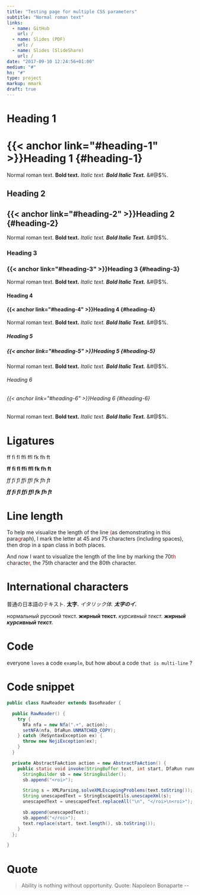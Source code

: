 ```yaml
---
title: "Testing page for multiple CSS parameters"
subtitle: "Normal roman text"
links:
  - name: GitHub
    url: /
  - name: Slides (PDF)
    url: /
  - name: Slides (SlideShare)
    url: /
date: "2017-09-10 12:24:56+01:00"
medium: "#"
hn: "#"
type: project
markup: mmark
draft: true
---
```


# Heading 1
# {{< anchor link="#heading-1" >}}Heading 1 {#heading-1}

Normal roman text. __Bold text.__ _Italic text._ **_Bold Italic Text._** &#@$%.

## Heading 2
## {{< anchor link="#heading-2" >}}Heading 2 {#heading-2}

Normal roman text. __Bold text.__ _Italic text._ **_Bold Italic Text._** &#@$%.

### Heading 3
### {{< anchor link="#heading-3" >}}Heading 3 {#heading-3}

Normal roman text. __Bold text.__ _Italic text._ **_Bold Italic Text._** &#@$%.

#### Heading 4
#### {{< anchor link="#heading-4" >}}Heading 4 {#heading-4}

Normal roman text. __Bold text.__ _Italic text._ **_Bold Italic Text._** &#@$%.

##### Heading 5
##### {{< anchor link="#heading-5" >}}Heading 5 {#heading-5}

Normal roman text. __Bold text.__ _Italic text._ **_Bold Italic Text._** &#@$%.

###### Heading 6
###### {{< anchor link="#heading-6" >}}Heading 6 {#heading-6}

Normal roman text. __Bold text.__ _Italic text._ **_Bold Italic Text._** &#@$%.



# Ligatures

ff fi fl ffi ffl fk fh ft

__ff fi fl ffi ffl fk fh ft__

_ff fi fl ffi ffl fk fh ft_

**_ff fi fl ffi ffl fk fh ft_**

# Line length

To help me visualize the length of the line <span style="color:red;">(</span>as
demonstrating in this para<span style="color:red;">g</span>raph), I mark the
letter at 45 and 75 characters (including spaces), then drop in a span class in
both places.

And now I want to visualize the length of the line by marking the 70t<span
style="color:red;">h</span> cha<span style="color:red;">r</span>acte<span
style="color:red;">r</span>, the 75th character and the 80th character.

# International characters

普通の日本語のテキスト. __太字.__ _イタリック体._ **_太字のイ._**

нормальный русский текст. __жирный текст.__ _курсивный текст._
**_жирный курсивный текст._**

# Code

everyone ``loves`` a code ``example``, but how about a code ``that is
multi-line`` ?

# Code snippet

```java
public class RawReader extends BaseReader {

  public RawReader() {
    try {
      Nfa nfa = new Nfa(".+", action);
      setNFA(nfa, DfaRun.UNMATCHED_COPY);
    } catch (ReSyntaxException ex) {
      throw new NejiException(ex);
    }
  }

  private AbstractFaAction action = new AbstractFaAction() {
    public static void invoke(StringBuffer text, int start, DfaRun runner) {
      StringBuilder sb = new StringBuilder();
      sb.append("<roi>");

      String s = XMLParsing.solveXMLEscapingProblems(text.toString());
      String unescapedText = StringEscapeUtils.unescapeXml(s);
      unescapedText = unescapedText.replaceAll("\n", "</roi>\n<roi>");

      sb.append(unescapedText);
      sb.append("</roi>");
      text.replace(start, text.length(), sb.toString());
    }
  };

}
```

# Quote

> Ability is nothing without opportunity.
Quote: Napoleon Bonaparte --
